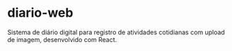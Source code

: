 # diario-web
Sistema de diário digital para registro de atividades cotidianas com upload de imagem, desenvolvido com React.

